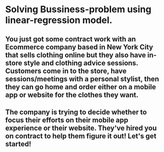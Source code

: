 # Solving Bussiness-problem using linear-regression model.
## You just got some contract work with an Ecommerce company based in New York City that sells clothing online but they also have in-store style and clothing advice sessions. Customers come in to the store, have sessions/meetings with a personal stylist, then they can go home and order either on a mobile app or website for the clothes they want.
## The company is trying to decide whether to focus their efforts on their mobile app experience or their website. They've hired you on contract to help them figure it out! Let's get started!
